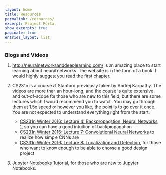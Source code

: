 ```yaml
---
layout: home
title: Resources
permalink: /resources/
excerpt: Project Portal
show_excerpts: true
paginate: true
entries_layout: list
---
```


### Blogs and Videos

1. http://neuralnetworksanddeeplearning.com/ is an amazing place to start learning about neural networks. The website is in the form of a book. I would highly suggest you read the [first chapter](http://neuralnetworksanddeeplearning.com/chap1.html). 

2. CS231n is a course at Stanford previously taken by Andrej Karpathy. The videos are more than an hour-long, and the course is quite extensive and out-of-scope for those who are new to this field, but there are some lectures which I would recommend you to watch. You may go through them at 1.5x speed or however you like, the point is to go over it once. You are not expected to understand everything right from the start.

    - [CS231n Winter 2016: Lecture 4: Backpropagation, Neural Networks 1](https://www.youtube.com/watch?v=i94OvYb6noo&list=PLkt2uSq6rBVctENoVBg1TpCC7OQi31AlC&index=4), so you can have a good intuition of backpropagation
    - [CS231n Winter 2016: Lecture 7: Convolutional Neural Networks](https://www.youtube.com/watch?v=LxfUGhug-iQ&list=PLkt2uSq6rBVctENoVBg1TpCC7OQi31AlC&index=7) to realize how simple CNNs are
    - [CS231n Winter 2016: Lecture 8: Localization and Detection](https://www.youtube.com/watch?v=GxZrEKZfW2o&list=PLkt2uSq6rBVctENoVBg1TpCC7OQi31AlC&index=8), for those who want to know enough to be able to choose a good design project

3. [Jupyter Notebooks Tutorial](https://github.com/adityassrana/BITS-F312-Neural-Networks-and-Fuzzy-Logic), for those who are new to Jupyter Notebooks.